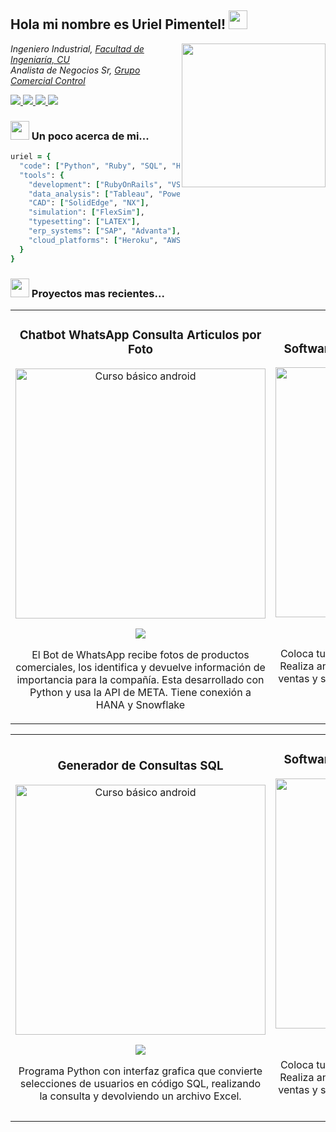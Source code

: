 <h2> Hola mi nombre es Uriel Pimentel! <img src="https://media.giphy.com/media/v1.Y2lkPTc5MGI3NjExbm51azdkMjZ1Z3FncTY4eXluY3gwZWVnejZyNWU0bnM3bDlyaXhjMyZlcD12MV9pbnRlcm5hbF9naWZfYnlfaWQmY3Q9Zw/Cmr1OMJ2FN0B2/giphy.gif" width="30"></h2>
<img align='right' src="https://media.giphy.com/media/v1.Y2lkPTc5MGI3NjExY3Jqc2R4ZHRjZGg0bmF1dDNteW5mbWlhZW10ZjdiY2N2YmtmeDU2biZlcD12MV9pbnRlcm5hbF9naWZfYnlfaWQmY3Q9Zw/qgQUggAC3Pfv687qPC/giphy.gif" width="230">
<p><em>Ingeniero Industrial, <a href="https://www.ingenieria.unam.mx/">Facultad de Ingeniaría, CU </a>
</br>Analista de Negocios Sr, <a href="https://www.ccontrol.com.mx/">Grupo Comercial Control</a> 
</em></p>

<a href="https://www.linkedin.com/in/urii3l/" target="_blank">
    <img src="https://img.shields.io/badge/LinkedIn-0077B5?style=for-the-badge&logo=linkedin&logoColor=white/"/>
</a>
<a href="https://www.facebook.com/uri.alan.77?locale=es_LA" target="_blank">
    <img src="https://img.shields.io/badge/Facebook-1877F2?style=for-the-badge&logo=facebook&logoColor=white"/>
</a>
<a href="https://wa.me/525580351664" target="_blank">
    <img src="https://img.shields.io/badge/WhatsApp-25D366?style=for-the-badge&logo=whatsapp&logoColor=white"/>
</a>
<a href="mailto:uriel.pimentel.hidrogo@gmail.com" target="_blank">
    <img src="https://img.shields.io/badge/Gmail-D14836?style=for-the-badge&logo=gmail&logoColor=white"/>
</a>

### <img src="https://media.giphy.com/media/WUlplcMpOCEmTGBtBW/giphy.gif" width="30"> Un poco acerca de mi...  

```ruby
uriel = {
  "code": ["Python", "Ruby", "SQL", "HTML", "CSS"],
  "tools": {
    "development": ["RubyOnRails", "VSCode", "Git"],
    "data_analysis": ["Tableau", "PowerBI", "Jupyter", "Excel", "Pandas", "Numpy"],
    "CAD": ["SolidEdge", "NX"],
    "simulation": ["FlexSim"],
    "typesetting": ["LATEX"],
    "erp_systems": ["SAP", "Advanta"],
    "cloud_platforms": ["Heroku", "AWS"]
  }
}
```

### <img src="https://media.giphy.com/media/v1.Y2lkPTc5MGI3NjExYmgxMml3NXY0Y2dmNXhjMXZyM2IzaWJsZjU0dGp5eHN0Zm5rcnB6cyZlcD12MV9pbnRlcm5hbF9naWZfYnlfaWQmY3Q9Zw/CjmvTCZf2U3p09Cn0h/giphy.gif" width="30"> Proyectos mas recientes... 

<table>
<tr>
<td width="50%">
<h3 align="center">Chatbot WhatsApp Consulta Articulos por Foto</h3>
<div align="center">
<a href="https://youtu.be/bBskCBXI6Wg" target="_blank"><img src="https://i.imgur.com/wiGPDan.jpeg" width="400" alt="Curso básico android"></a>
<p>
<a href="https://youtu.be/bBskCBXI6Wg" target="_blank">
<img src="https://img.shields.io/badge/-Youtube-green?style=for-the-badge&color=fbfc40">
</a>
</p>
<p>El Bot de WhatsApp recibe fotos de productos comerciales, los identifica y devuelve información de importancia para la compañía. Esta desarrollado con Python y usa la API de META. Tiene conexión a HANA y Snowflake </p>
</div>
                                                                                      
</td>

<td width="50%">
<h3 align="center">Software para Cálculo de Transferencias</h3>
<div align="center">                                       
<a href="https://youtu.be/XlLQurPsyFw" target="_blank"><img src="https://i.imgur.com/1hwvXvG.jpeg" width="400" alt="Curso básico android"></a>
<br>
<p>
<a href="[https://youtu.be/XlLQurPsyFw" target="_blank">
<img src="https://img.shields.io/badge/-Youtube-green?style=for-the-badge&color=fbfc40">
</a>
</p>
<p>Coloca tu inventario en el tiempo y lugar correctos. Realiza análisis de bases de datos para pronosticar ventas y sugerir transferencias entre tiendas de una organización.</p>
</div>                                                             
</table>                                                                                 
</div>


<table>
<tr>
<td width="50%">
<h3 align="center">Generador de Consultas SQL</h3>
<div align="center">
<a href="https://youtu.be/pC4QGR2eOt4" target="_blank"><img src="https://i.imgur.com/C4NaRqv.jpeg" width="400" alt="Curso básico android"></a>
<p>
<a href="https://youtu.be/pC4QGR2eOt4" target="_blank">
<img src="https://img.shields.io/badge/-Youtube-green?style=for-the-badge&color=fbfc40">
</a>
</p>
<p>Programa Python con interfaz grafica que convierte selecciones de usuarios en código SQL, realizando la consulta y devolviendo un archivo Excel. </p>
</div>
                                                                                      
</td>

<td width="50%">
<h3 align="center">Software para Cálculo de Transferencias</h3>
<div align="center">                                       
<a href="https://youtu.be/XlLQurPsyFw" target="_blank"><img src="https://i.imgur.com/1hwvXvG.jpeg" width="400" alt="Curso básico android"></a>
<br>
<p>
<a href="[https://youtu.be/XlLQurPsyFw" target="_blank">
<img src="https://img.shields.io/badge/-Youtube-green?style=for-the-badge&color=fbfc40">
</a>
</p>
<p>Coloca tu inventario en el tiempo y lugar correctos. Realiza análisis de bases de datos para pronosticar ventas y sugerir transferencias entre tiendas de una organización.</p>
</div>                                                             
</table>                                                                                 
</div>
<br>

